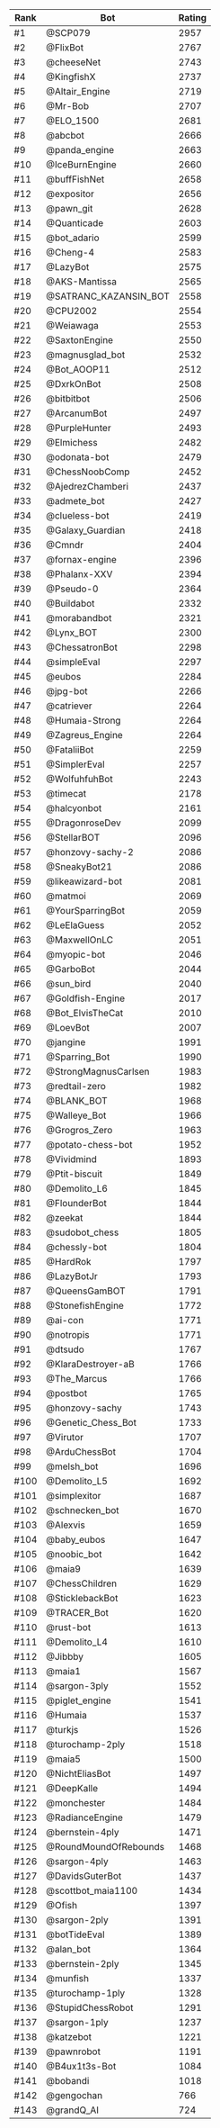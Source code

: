 Rank|Bot|Rating
---|---|---
#1|@SCP079|2957
#2|@FlixBot|2767
#3|@cheeseNet|2743
#4|@KingfishX|2737
#5|@Altair_Engine|2719
#6|@Mr-Bob|2707
#7|@ELO_1500|2681
#8|@abcbot|2666
#9|@panda_engine|2663
#10|@IceBurnEngine|2660
#11|@buffFishNet|2658
#12|@expositor|2656
#13|@pawn_git|2628
#14|@Quanticade|2603
#15|@bot_adario|2599
#16|@Cheng-4|2583
#17|@LazyBot|2575
#18|@AKS-Mantissa|2565
#19|@SATRANC_KAZANSIN_BOT|2558
#20|@CPU2002|2554
#21|@Weiawaga|2553
#22|@SaxtonEngine|2550
#23|@magnusglad_bot|2532
#24|@Bot_AOOP11|2512
#25|@DxrkOnBot|2508
#26|@bitbitbot|2506
#27|@ArcanumBot|2497
#28|@PurpleHunter|2493
#29|@Elmichess|2482
#30|@odonata-bot|2479
#31|@ChessNoobComp|2452
#32|@AjedrezChamberi|2437
#33|@admete_bot|2427
#34|@clueless-bot|2419
#35|@Galaxy_Guardian|2418
#36|@Cmndr|2404
#37|@fornax-engine|2396
#38|@Phalanx-XXV|2394
#39|@Pseudo-0|2364
#40|@Buildabot|2332
#41|@morabandbot|2321
#42|@Lynx_BOT|2300
#43|@ChessatronBot|2298
#44|@simpleEval|2297
#45|@eubos|2284
#46|@jpg-bot|2266
#47|@catriever|2264
#48|@Humaia-Strong|2264
#49|@Zagreus_Engine|2264
#50|@FataliiBot|2259
#51|@SimplerEval|2257
#52|@WolfuhfuhBot|2243
#53|@timecat|2178
#54|@halcyonbot|2161
#55|@DragonroseDev|2099
#56|@StellarBOT|2096
#57|@honzovy-sachy-2|2086
#58|@SneakyBot21|2086
#59|@likeawizard-bot|2081
#60|@matmoi|2069
#61|@YourSparringBot|2059
#62|@LeElaGuess|2052
#63|@MaxwellOnLC|2051
#64|@myopic-bot|2046
#65|@GarboBot|2044
#66|@sun_bird|2040
#67|@Goldfish-Engine|2017
#68|@Bot_ElvisTheCat|2010
#69|@LoevBot|2007
#70|@jangine|1991
#71|@Sparring_Bot|1990
#72|@StrongMagnusCarlsen|1983
#73|@redtail-zero|1982
#74|@BLANK_BOT|1968
#75|@Walleye_Bot|1966
#76|@Grogros_Zero|1963
#77|@potato-chess-bot|1952
#78|@Vividmind|1893
#79|@Ptit-biscuit|1849
#80|@Demolito_L6|1845
#81|@FlounderBot|1844
#82|@zeekat|1844
#83|@sudobot_chess|1805
#84|@chessly-bot|1804
#85|@HardRok|1797
#86|@LazyBotJr|1793
#87|@QueensGamBOT|1791
#88|@StonefishEngine|1772
#89|@ai-con|1771
#90|@notropis|1771
#91|@dtsudo|1767
#92|@KlaraDestroyer-aB|1766
#93|@The_Marcus|1766
#94|@postbot|1765
#95|@honzovy-sachy|1743
#96|@Genetic_Chess_Bot|1733
#97|@Virutor|1707
#98|@ArduChessBot|1704
#99|@melsh_bot|1696
#100|@Demolito_L5|1692
#101|@simplexitor|1687
#102|@schnecken_bot|1670
#103|@Alexvis|1659
#104|@baby_eubos|1647
#105|@noobic_bot|1642
#106|@maia9|1639
#107|@ChessChildren|1629
#108|@SticklebackBot|1623
#109|@TRACER_Bot|1620
#110|@rust-bot|1613
#111|@Demolito_L4|1610
#112|@Jibbby|1605
#113|@maia1|1567
#114|@sargon-3ply|1552
#115|@piglet_engine|1541
#116|@Humaia|1537
#117|@turkjs|1526
#118|@turochamp-2ply|1518
#119|@maia5|1500
#120|@NichtEliasBot|1497
#121|@DeepKalle|1494
#122|@monchester|1484
#123|@RadianceEngine|1479
#124|@bernstein-4ply|1471
#125|@RoundMoundOfRebounds|1468
#126|@sargon-4ply|1463
#127|@DavidsGuterBot|1437
#128|@scottbot_maia1100|1434
#129|@Ofish|1397
#130|@sargon-2ply|1391
#131|@botTideEval|1389
#132|@alan_bot|1364
#133|@bernstein-2ply|1345
#134|@munfish|1337
#135|@turochamp-1ply|1328
#136|@StupidChessRobot|1291
#137|@sargon-1ply|1237
#138|@katzebot|1221
#139|@pawnrobot|1191
#140|@B4ux1t3s-Bot|1084
#141|@bobandi|1018
#142|@gengochan|766
#143|@grandQ_AI|724
